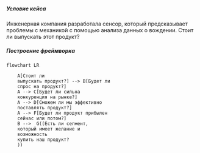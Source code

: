##### Условие кейса

Инженерная компания разработала сенсор, который предсказывает проблемы с механикой с помощью анализа данных о вождении. Стоит ли выпускать этот продукт?

##### Построение фреймворка



```mermaid
flowchart LR

	A[Стоит ли 
	выпускать продукт?] --> B[Будет ли 
	спрос на продукт?]
	A --> С[Будет ли сильна
	конкуренция на рынке?]
	A --> D[Сможем ли мы эффективно
	поставлять продукт?]
	A --> F[Будет ли продукт прибылен
	сейчас или потом?]
    B -->  G((Есть ли сегмент, 
    который имеет желание и 
    возможность 
    купить наш продукт?
	))

```

